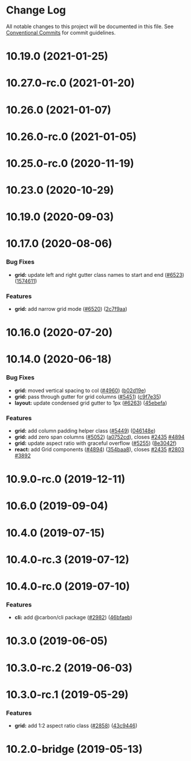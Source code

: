 # Change Log

All notable changes to this project will be documented in this file.
See [Conventional Commits](https://conventionalcommits.org) for commit guidelines.

# 10.19.0 (2021-01-25)



# 10.27.0-rc.0 (2021-01-20)



# 10.26.0 (2021-01-07)



# 10.26.0-rc.0 (2021-01-05)



# 10.25.0-rc.0 (2020-11-19)



# 10.23.0 (2020-10-29)



# 10.19.0 (2020-09-03)



# 10.17.0 (2020-08-06)


### Bug Fixes

* **grid:** update left and right gutter class names to start and end ([#6523](https://github.com/carbon-design-system/carbon/issues/6523)) ([1574611](https://github.com/carbon-design-system/carbon/commit/1574611012054e774392e010b41fbc26660f124c))


### Features

* **grid:** add narrow grid mode ([#6520](https://github.com/carbon-design-system/carbon/issues/6520)) ([2c7f9aa](https://github.com/carbon-design-system/carbon/commit/2c7f9aab50dcf16c732eef492779af53f03e92db))



# 10.16.0 (2020-07-20)



# 10.14.0 (2020-06-18)


### Bug Fixes

* **grid:** moved vertical spacing to col ([#4960](https://github.com/carbon-design-system/carbon/issues/4960)) ([b02d19e](https://github.com/carbon-design-system/carbon/commit/b02d19eb64284dd2dc5582c3a09784b8314f9501))
* **grid:** pass through gutter for grid columns ([#5451](https://github.com/carbon-design-system/carbon/issues/5451)) ([c9f7e35](https://github.com/carbon-design-system/carbon/commit/c9f7e35811195496b07941972acda4b35ba93d88))
* **layout:** update condensed grid gutter to 1px ([#6263](https://github.com/carbon-design-system/carbon/issues/6263)) ([45ebefa](https://github.com/carbon-design-system/carbon/commit/45ebefa4f2a1f9b3d0ee3cb9d0241555279a953f))


### Features

* **grid:** add column padding helper class ([#5449](https://github.com/carbon-design-system/carbon/issues/5449)) ([046148e](https://github.com/carbon-design-system/carbon/commit/046148e31be6b7d6cbecf85f7a2ed6d3be9318e4))
* **grid:** add zero span columns ([#5052](https://github.com/carbon-design-system/carbon/issues/5052)) ([a0752cd](https://github.com/carbon-design-system/carbon/commit/a0752cd6590821fd6785c5c5256c763d76e0b7e5)), closes [#2435](https://github.com/carbon-design-system/carbon/issues/2435) [#4894](https://github.com/carbon-design-system/carbon/issues/4894)
* **grid:** update aspect ratio with graceful overflow ([#5255](https://github.com/carbon-design-system/carbon/issues/5255)) ([8e3042f](https://github.com/carbon-design-system/carbon/commit/8e3042f861b9c58e408f0a36548663392855e8fd))
* **react:** add Grid components ([#4894](https://github.com/carbon-design-system/carbon/issues/4894)) ([354baa8](https://github.com/carbon-design-system/carbon/commit/354baa82b42b85b3f6a7e81f904ee6ae9f86a678)), closes [#2435](https://github.com/carbon-design-system/carbon/issues/2435) [#2803](https://github.com/carbon-design-system/carbon/issues/2803) [#3892](https://github.com/carbon-design-system/carbon/issues/3892)



# 10.9.0-rc.0 (2019-12-11)



# 10.6.0 (2019-09-04)



# 10.4.0 (2019-07-15)



# 10.4.0-rc.3 (2019-07-12)



# 10.4.0-rc.0 (2019-07-10)


### Features

* **cli:** add @carbon/cli package ([#2982](https://github.com/carbon-design-system/carbon/issues/2982)) ([46bfaeb](https://github.com/carbon-design-system/carbon/commit/46bfaeb27311aa4d587d7fce4f825c5887e961ac))



# 10.3.0 (2019-06-05)



# 10.3.0-rc.2 (2019-06-03)



# 10.3.0-rc.1 (2019-05-29)


### Features

* **grid:** add 1:2 aspect ratio class ([#2858](https://github.com/carbon-design-system/carbon/issues/2858)) ([43c9446](https://github.com/carbon-design-system/carbon/commit/43c9446af52114077895d7f2218930eda5bf77bf))



# 10.2.0-bridge (2019-05-13)
